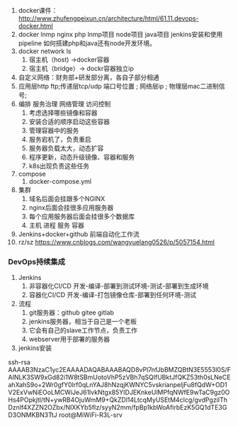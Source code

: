 1. docker课件：http://www.zhufengpeixun.cn/architecture/html/61.11.devops-docker.html
2. docker lnmp nginx php lnmp项目 node项目  java项目 jenkins安装和使用 pipeline 如何搭建php和java还有node开发环境。
3. docker network ls
   1. 宿主机（host) ->docker容器
   2. 宿主机（bridge）-> dockr容器独立ip
4. 自定义网络：财务部+研发部分离，各自子部分相通
5. 应用层http ftp;传递层tcp/udp 端口号位置 ; 网络层ip ; 物理层mac二进制信号;
6. 编排 服务治理 网络管理 访问控制
   1. 考虑选择哪些镜像和容器
   2. 安装合适的顺序启动这些容器
   3. 管理容器中的服务
   4. 服务宕机了，负责重启
   5. 服务器负载太大，动态扩容
   6. 程序更新，动态升级镜像、容器和服务
   7. k8s出现负责这些任务
7. compose 
   1. docker-compose.yml
8. 集群
   1. 域名后面会挂跟多个NGINX
   2. nginx后面会挂很多应用服务器
   3. 每个应用服务器后面会挂很多个数据库
   4. 主机 进程 服务 容器
9. Jenkins+docker+github 前端自动化工作流
10. rz/sz https://www.cnblogs.com/wangyuelang0526/p/5057154.html
### DevOps持续集成
1. Jenkins
   1. 非容器化CI/CD 开发-编译-部署到测试环境-测试-部署到生成环境
   2. 容器化CI/CD 开发-编译-打包镜像仓库-部署到任何环境-测试
2. 流程
   1. git服务器：github gitee gitlab
   2. jenkins服务器，相当于自己是一个老板
   3. 它会有自己的slave工作节点，负责工作
   4. webserver用于部署的服务器
3. jenkins安装

ssh-rsa AAAAB3NzaC1yc2EAAAADAQABAAABAQD8vPl7nfJbBMZQBtN3E5553l0S/FAINLK3SW9xGd82i1W8tSBmUotoVhP5zVBh7qSQIfUBktJfQKZ53th0sLNeCEahXahS9o+2Wr0gfY0lrf0qLnYAJ8hNzqjKWNYC5vskrianpeljFu8fQdW+OD1V2ExVwNiEOoLMCWiJeJ61lvkNtgx85YIDJEKnkeUlMPfqNWfE9wTaC9gz0OHs4POpkjtl/tN+ywRB4OjuWmM9+QkZDl14LtcqMyUSEtM4cIcg/gvdPgziIThDznlf4XZZN2OZbx/NIXKYb5fIz/syyN2mm/fpBp1kbWoAfirbEzK5GQ1dTE3GD3ONMKBN3TtJ root@MiWiFi-R3L-srv